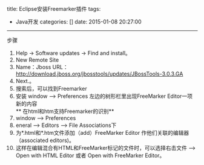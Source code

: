 title: Eclipse安装Freemarker插件
tags:
  - Java开发
categories: []
date: 2015-01-08 20:27:00
---
步骤
1. Help -> Software updates -> Find and install。
2. New Remote Site 
3. Name：Jboss   URL：http://download.jboss.org/jbosstools/updates/JBossTools-3.0.3.GA
4. Next.。
5. 搜索后，可以找到Freemarker
6. 安装
window –> Preferences 左边的树形栏里出现FreeMarker Editor一项新的内容  
** 在html和htm支持Freemarker的识别**
1. window –> Preferences 
2. eneral –> Editors –> File Associations下
3. 为*.html和*.htm文件添加（add）FreeMarker Editor 作他们关联的编辑器（associated editors)。
4. 这样在编辑混合有HTML和FreeMarker标记的文件时，可以选择右击文件 –> Open with HTML Editor 或者 Open with FreeMarker Editor。